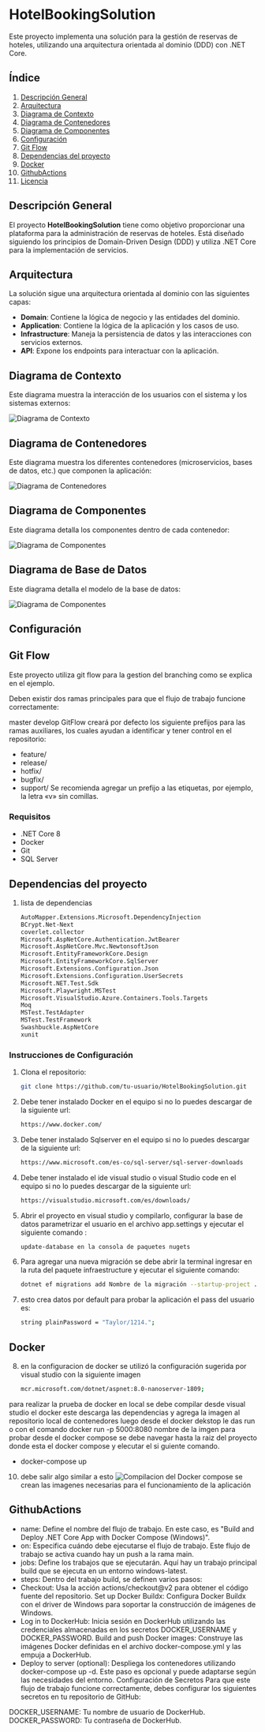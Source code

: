 # HotelBookingSolution

Este proyecto implementa una solución para la gestión de reservas de hoteles, utilizando una arquitectura orientada al dominio (DDD) con .NET Core.

## Índice

1. [Descripción General](#descripción-general)
2. [Arquitectura](#arquitectura)
3. [Diagrama de Contexto](#diagrama-de-contexto)
4. [Diagrama de Contenedores](#diagrama-de-contenedores)
5. [Diagrama de Componentes](#diagrama-de-componentes)
6. [Configuración](#configuración)
7. [Git Flow](#git-flow)
8. [Dependencias del proyecto](#dependencias-del-proyecto)
9. [Docker](#docker)
10. [GithubActions](#Actions)
11. [Licencia](#licencia)

## Descripción General

El proyecto **HotelBookingSolution** tiene como objetivo proporcionar una plataforma para la administración de reservas de hoteles. Está diseñado siguiendo los principios de Domain-Driven Design (DDD) y utiliza .NET Core para la implementación de servicios.

## Arquitectura

La solución sigue una arquitectura orientada al dominio con las siguientes capas:
- **Domain**: Contiene la lógica de negocio y las entidades del dominio.
- **Application**: Contiene la lógica de la aplicación y los casos de uso.
- **Infrastructure**: Maneja la persistencia de datos y las interacciones con servicios externos.
- **API**: Expone los endpoints para interactuar con la aplicación.

## Diagrama de Contexto

Este diagrama muestra la interacción de los usuarios con el sistema y los sistemas externos:

![Diagrama de Contexto](img/SamarttalentApi-Contexto.png)

## Diagrama de Contenedores

Este diagrama muestra los diferentes contenedores (microservicios, bases de datos, etc.) que componen la aplicación:

![Diagrama de Contenedores](img/SamarttalentApi-Contedores.png)

## Diagrama de Componentes

Este diagrama detalla los componentes dentro de cada contenedor:

![Diagrama de Componentes](img/SamarttalentApi-Componentes.png)

## Diagrama de Base de Datos

Este diagrama detalla el modelo de la base de datos:

![Diagrama de Componentes](img/HotelBookingSolution.jpeg)

## Configuración

## Git Flow
Este proyecto utiliza git flow para la gestion del branching como se explica en el ejemplo.

Deben existir dos ramas principales para que el flujo de trabajo funcione correctamente:

 

master
develop
GitFlow creará por defecto los siguiente prefijos para las ramas auxiliares, los cuales ayudan a identificar y tener control en el repositorio:

- feature/
- release/
- hotfix/
- bugfix/
- support/
Se recomienda agregar un prefijo a las etiquetas, por ejemplo, la letra «v» sin comillas.

### Requisitos

- .NET Core 8
- Docker
- Git
- SQL Server
## Dependencias del proyecto
1. lista de dependencias
   ```bash
   AutoMapper.Extensions.Microsoft.DependencyInjection
   BCrypt.Net-Next
   coverlet.collector
   Microsoft.AspNetCore.Authentication.JwtBearer
   Microsoft.AspNetCore.Mvc.NewtonsoftJson
   Microsoft.EntityFrameworkCore.Design
   Microsoft.EntityFrameworkCore.SqlServer
   Microsoft.Extensions.Configuration.Json
   Microsoft.Extensions.Configuration.UserSecrets
   Microsoft.NET.Test.Sdk
   Microsoft.Playwright.MSTest
   Microsoft.VisualStudio.Azure.Containers.Tools.Targets
   Moq
   MSTest.TestAdapter
   MSTest.TestFramework
   Swashbuckle.AspNetCore
   xunit

### Instrucciones de Configuración

1. Clona el repositorio:
   ```bash
   git clone https://github.com/tu-usuario/HotelBookingSolution.git
2. Debe tener instalado Docker en el equipo si no lo puedes descargar de la siguiente url:
   ```bash
   https://www.docker.com/
3. Debe  tener instalado Sqlserver en el equipo si no lo puedes descargar de la siguiente url:
   ```bash
   https://www.microsoft.com/es-co/sql-server/sql-server-downloads

4. Debe  tener instalado el ide visual studio o visual Studio code en el equipo si no lo puedes descargar de la siguiente url:
   ```bash
   https://visualstudio.microsoft.com/es/downloads/

5. Abrir el proyecto en visual studio y compilarlo, configurar  la base de datos  parametrizar el usuario en el archivo app.settings y ejecutar el siguiente comando :
   ```bash
   update-database en la consola de paquetes nugets
6. Para agregar una nueva migración se debe abrir la terminal ingresar en la ruta del paquete infraestructure y ejecutar el siguiente comando:
   ```bash
   dotnet ef migrations add Nombre de la migración --startup-project ../WebApi.csproj
7. esto crea datos por default para probar la aplicación el pass del usuario es:
   ```bash
   string plainPassword = "Taylor/1214.";
## Docker
8. en la configuracion de docker se utilizó la configuración sugerida por visual studio  con la siguiente imagen
   ```bash
   mcr.microsoft.com/dotnet/aspnet:8.0-nanoserver-1809;
para realizar la prueba de docker en local se debe compilar desde visual studio el docker este descarga las dependencias y agrega la imagen al repositorio local de contenedores  luego desde el docker dekstop le das run o con el comando docker run -p 5000:8080 nombre de la imgen
 para probar desde el docker compose se debe navegar hasta la raiz del proyecto donde esta el docker compose y elecutar el si guiente comando. 
-  docker-compose up 
10.   debe salir algo similar a esto
![Compilacion del Docker compose](img/Dockerimage.png)
se crean las imagenes necesarias para el funcionamiento de la aplicación
## GithubActions

- name: Define el nombre del flujo de trabajo. En este caso, es "Build and Deploy .NET Core App with Docker Compose (Windows)".
- on: Especifica cuándo debe ejecutarse el flujo de trabajo. Este flujo de trabajo se activa cuando hay un push a la rama main.
- jobs: Define los trabajos que se ejecutarán. Aquí hay un trabajo principal build que se ejecuta en un entorno windows-latest.
- steps: Dentro del trabajo build, se definen varios pasos:
- Checkout: Usa la acción actions/checkout@v2 para obtener el código fuente del repositorio.
Set up Docker Buildx: Configura Docker Buildx con el driver de Windows para soportar la construcción de imágenes de Windows.
- Log in to DockerHub: Inicia sesión en DockerHub utilizando las credenciales almacenadas en los secretos DOCKER_USERNAME y DOCKER_PASSWORD.
Build and push Docker images: Construye las imágenes Docker definidas en el archivo docker-compose.yml y las empuja a DockerHub.
- Deploy to server (optional): Despliega los contenedores utilizando docker-compose up -d. Este paso es opcional y puede adaptarse según las necesidades del entorno.
Configuración de Secretos
Para que este flujo de trabajo funcione correctamente, debes configurar los siguientes secretos en tu repositorio de GitHub:

DOCKER_USERNAME: Tu nombre de usuario de DockerHub.
DOCKER_PASSWORD: Tu contraseña de DockerHub.